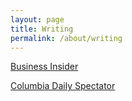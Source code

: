 ```yaml
---
layout: page
title: Writing
permalink: /about/writing
---
```


<p><a href="http://www.businessinsider.com/author/catherine-rice">Business Insider</a></p>
<p><a href="http://www.columbiaspectator.com/contributors/Catherine-Rice/">Columbia Daily Spectator</a></p>
